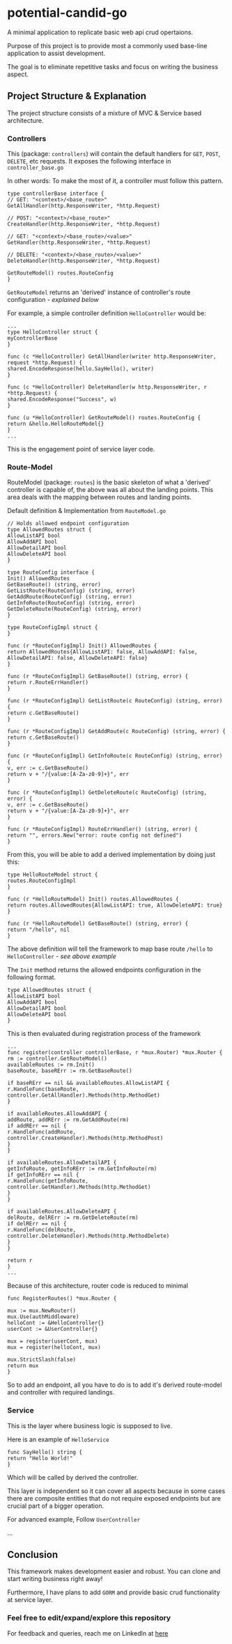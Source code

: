 # potential-candid-go
A minimal application to replicate basic web api crud opertaions.

Purpose of this project is to provide most a commonly used base-line application to assist development.

The goal is to eliminate repetitive tasks and focus on writing the business aspect.

## Project Structure & Explanation

The project structure consists of a mixture of MVC & Service based architecture.


### Controllers

This (package: `controllers`) will contain the default handlers for `GET`, `POST`, `DELETE`, etc requests. It exposes the following interface in `controller_base.go`

In other words: To make the most of it, a controller must follow this pattern.

```
type controllerBase interface {
// GET: "<context>/<base_route>"
GetAllHandler(http.ResponseWriter, *http.Request)

// POST: "<context>/<base_route>"
CreateHandler(http.ResponseWriter, *http.Request)

// GET: "<context>/<base_route>/<value>"
GetHandler(http.ResponseWriter, *http.Request)

// DELETE: "<context>/<base_route>/<value>"
DeleteHandler(http.ResponseWriter, *http.Request)

GetRouteModel() routes.RouteConfig
}
```

`GetRouteModel` returns an 'derived' instance of controller's route configuration *- explained below*

For example, a simple controller definition `HelloController` would be:

```
...
type HelloController struct {
myControllerBase
}

func (c *HelloController) GetAllHandler(writer http.ResponseWriter, request *http.Request) {
shared.EncodeResponse(hello.SayHello(), writer)
}

func (c *HelloController) DeleteHandler(w http.ResponseWriter, r *http.Request) {
shared.EncodeResponse("Success", w)
}

func (u *HelloController) GetRouteModel() routes.RouteConfig {
return &hello.HelloRouteModel{}
}
...
```

This is the engagement point of service layer code.


### Route-Model

RouteModel (package: `routes`) is the basic skeleton of what a 'derived' controller is capable of, the above was all about the landing points. This area deals with the mapping between routes and landing points.

Default definition & Implementation from `RouteModel.go`

```
// Holds allowed endpoint configuration
type AllowedRoutes struct {
AllowListAPI bool
AllowAddAPI bool
AllowDetailAPI bool
AllowDeleteAPI bool
}

type RouteConfig interface {
Init() AllowedRoutes
GetBaseRoute() (string, error)
GetListRoute(RouteConfig) (string, error)
GetAddRoute(RouteConfig) (string, error)
GetInfoRoute(RouteConfig) (string, error)
GetDeleteRoute(RouteConfig) (string, error)
}

type RouteConfigImpl struct {
}

func (r *RouteConfigImpl) Init() AllowedRoutes {
return AllowedRoutes{AllowListAPI: false, AllowAddAPI: false, AllowDetailAPI: false, AllowDeleteAPI: false}
}

func (r *RouteConfigImpl) GetBaseRoute() (string, error) {
return r.RouteErrHandler()
}

func (r *RouteConfigImpl) GetListRoute(c RouteConfig) (string, error) {
return c.GetBaseRoute()
}

func (r *RouteConfigImpl) GetAddRoute(c RouteConfig) (string, error) {
return c.GetBaseRoute()
}

func (r *RouteConfigImpl) GetInfoRoute(c RouteConfig) (string, error) {
v, err := c.GetBaseRoute()
return v + "/{value:[A-Za-z0-9]+}", err
}

func (r *RouteConfigImpl) GetDeleteRoute(c RouteConfig) (string, error) {
v, err := c.GetBaseRoute()
return v + "/{value:[A-Za-z0-9]+}", err
}

func (r *RouteConfigImpl) RouteErrHandler() (string, error) {
return "", errors.New("error: route config not defined")
}
```

From this, you will be able to add a derived implementation by doing just this:

```
type HelloRouteModel struct {
routes.RouteConfigImpl
}

func (r *HelloRouteModel) Init() routes.AllowedRoutes {
return routes.AllowedRoutes{AllowListAPI: true, AllowDeleteAPI: true}
}

func (r *HelloRouteModel) GetBaseRoute() (string, error) {
return "/hello", nil
}
```

The above definition will tell the framework to map base route `/hello` to `HelloController` *- see above example*

The `Init` method returns the allowed endpoints configuration in the following format.

```
type AllowedRoutes struct {
AllowListAPI bool
AllowAddAPI bool
AllowDetailAPI bool
AllowDeleteAPI bool
}
```

This is then evaluated during registration process of the framework

```
...
func register(controller controllerBase, r *mux.Router) *mux.Router {
rm := controller.GetRouteModel()
availableRoutes := rm.Init()
baseRoute, baseRErr := rm.GetBaseRoute()

if baseRErr == nil && availableRoutes.AllowListAPI {
r.HandleFunc(baseRoute, controller.GetAllHandler).Methods(http.MethodGet)
}

if availableRoutes.AllowAddAPI {
addRoute, addRErr := rm.GetAddRoute(rm)
if addRErr == nil {
r.HandleFunc(addRoute, controller.CreateHandler).Methods(http.MethodPost)
}
}

if availableRoutes.AllowDetailAPI {
getInfoRoute, getInfoRErr := rm.GetInfoRoute(rm)
if getInfoRErr == nil {
r.HandleFunc(getInfoRoute, controller.GetHandler).Methods(http.MethodGet)
}
}

if availableRoutes.AllowDeleteAPI {
delRoute, delRErr := rm.GetDeleteRoute(rm)
if delRErr == nil {
r.HandleFunc(delRoute, controller.DeleteHandler).Methods(http.MethodDelete)
}
}

return r
}
...
```

Because of this architecture, router code is reduced to minimal

```
func RegisterRoutes() *mux.Router {

mux := mux.NewRouter()
mux.Use(authMiddleware)
helloCont := &HelloController{}
userCont := &UserController{}

mux = register(userCont, mux)
mux = register(helloCont, mux)

mux.StrictSlash(false)
return mux
}
```

So to add an endpoint, all you have to do is to add it's derived route-model and controller with required landings.

### Service

This is the layer where business logic is supposed to live.

Here is an example of `HelloService`

```
func SayHello() string {
return "Hello World!"
}
```
Which will be called by derived the controller.

This layer is independent so it can cover all aspects because in some cases there are composite entities that do not require exposed endpoints but are crucial part of a bigger operation.

For advanced example, Follow `UserController`

...

## Conclusion

This framework makes development easier and robust.
You can clone and start writing business right away!

Furthermore, I have plans to add `GORM` and provide basic crud functionality at service layer.



### Feel free to edit/expand/explore this repository

For feedback and queries, reach me on LinkedIn at [here](https://www.linkedin.com/in/usama28232/?original_referer=)